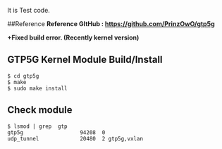 It is Test code.

##Reference
**Reference GItHub : https://github.com/PrinzOwO/gtp5g**

**+Fixed build error. (Recently kernel version)**

## GTP5G Kernel Module Build/Install
```
$ cd gtp5g
$ make
$ sudo make install
```

## Check module
```
$ lsmod | grep  gtp
gtp5g                  94208  0
udp_tunnel             20480  2 gtp5g,vxlan
```
